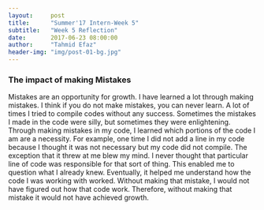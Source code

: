 ```yaml
---
layout:     post
title:      "Summer'17 Intern-Week 5"
subtitle:   "Week 5 Reflection"
date:       2017-06-23 08:00:00
author:     "Tahmid Efaz"
header-img: "img/post-01-bg.jpg"
---
```


<h3>The impact of making Mistakes</h3>
<p>
Mistakes are an opportunity for growth. I have learned a lot through making mistakes. I think if you do not make mistakes, you can never learn. A lot of times I tried to compile codes without any success. Sometimes the mistakes I made in the code were silly, but sometimes they were enlightening. Through making mistakes in my code, I learned which portions of the code I am are a necessity. For example, one time I did not add a line in my code because I thought it was not necessary but my code did not compile. The exception that it threw at me blew my mind. I never thought that particular line of code was responsible for that sort of thing. This enabled me to question what I already knew. Eventually, it helped me understand how the code I was working with worked. Without making that mistake, I would not have figured out how that code work. Therefore, without making that mistake it would not have achieved growth.
</p>
